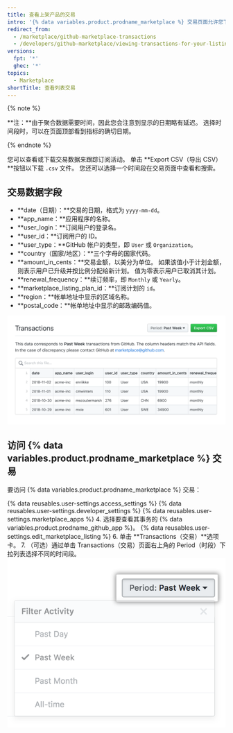 ```yaml
---
title: 查看上架产品的交易
intro: '{% data variables.product.prodname_marketplace %} 交易页面允许您下载和查看 {% data variables.product.prodname_marketplace %} 上架产品的所有交易。 您可以查看 {% data variables.product.prodname_github_app %} 在过去一天（24 小时）、一周、一月或整个上架期间的交易。'
redirect_from:
  - /marketplace/github-marketplace-transactions
  - /developers/github-marketplace/viewing-transactions-for-your-listing
versions:
  fpt: '*'
  ghec: '*'
topics:
  - Marketplace
shortTitle: 查看列表交易
---
```


{% note %}

**注：**由于聚合数据需要时间，因此您会注意到显示的日期略有延迟。 选择时间段时，可以在页面顶部看到指标的确切日期。

{% endnote %}


您可以查看或下载交易数据来跟踪订阅活动。 单击 **Export CSV（导出 CSV）**按钮以下载 `.csv` 文件。 您还可以选择一个时间段在交易页面中查看和搜索。

## 交易数据字段

* **date（日期）：**交易的日期，格式为 `yyyy-mm-dd`。
* **app_name：**应用程序的名称。
* **user_login：**订阅用户的登录名。
* **user_id：**订阅用户的 ID。
* **user_type：**GitHub 帐户的类型，即 `User` 或 `Organization`。
* **country（国家/地区）：**三个字母的国家代码。
* **amount_in_cents：**交易金额，以美分为单位。 如果该值小于计划金额，则表示用户已升级并按比例分配给新计划。 值为零表示用户已取消其计划。
* **renewal_frequency：**续订频率，即 `Monthly` 或 `Yearly`。
* **marketplace_listing_plan_id：**订阅计划的 `id`。
* **region：**帐单地址中显示的区域名称。
* **postal_code：**帐单地址中显示的邮政编码值。

![Marketplace insights](/assets/images/marketplace/marketplace_transactions.png)

## 访问 {% data variables.product.prodname_marketplace %} 交易

要访问 {% data variables.product.prodname_marketplace %} 交易：

{% data reusables.user-settings.access_settings %}
{% data reusables.user-settings.developer_settings %}
{% data reusables.user-settings.marketplace_apps %}
4. 选择要查看其事务的 {% data variables.product.prodname_github_app %}。
{% data reusables.user-settings.edit_marketplace_listing %}
6. 单击 **Transactions（交易）**选项卡。
7. （可选）通过单击 Transactions（交易）页面右上角的 Period（时段）下拉列表选择不同的时间段。 ![Marketplace 时段](/assets/images/marketplace/marketplace_insights_time_period.png)
